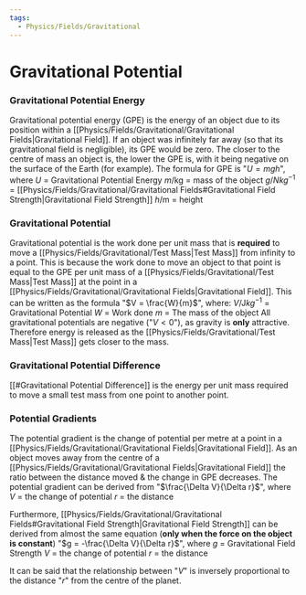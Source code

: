 ```yaml
---
tags:
  - Physics/Fields/Gravitational
---
```

# Gravitational Potential

### Gravitational Potential Energy
Gravitational potential energy (GPE) is the energy of an object due to its position within a [[Physics/Fields/Gravitational/Gravitational Fields|Gravitational Field]]. If an object was infinitely far away (so that its gravitational field is negligible), its GPE would be zero. The closer to the centre of mass an object is, the lower the GPE is, with it being negative on the surface of the Earth (for example).
The formula for GPE is "$U = mgh$", where
$U$ = Gravitational Potential Energy
$m$/kg = mass of the object
$g$/$N{kg}^{-1}$ = [[Physics/Fields/Gravitational/Gravitational Fields#Gravitational Field Strength|Gravitational Field Strength]]
$h$/m = height

### Gravitational Potential
Gravitational potential is the work done per unit mass that is **required** to move a [[Physics/Fields/Gravitational/Test Mass|Test Mass]] from infinity to a point. This is because the work done to move an object to that point is equal to the GPE per unit mass of a [[Physics/Fields/Gravitational/Test Mass|Test Mass]] at the point in a [[Physics/Fields/Gravitational/Gravitational Fields|Gravitational Field]].
This can be written as the formula "$V = \frac{W}{m}$", where:
$V$/J${kg}^{-1}$ = Gravitational Potential
$W$ = Work done
$m$ = The mass of the object
All gravitational potentials are negative ("$V < 0$"), as gravity is **only** attractive. Therefore energy is released as the [[Physics/Fields/Gravitational/Test Mass|Test Mass]] gets closer to the mass.

### Gravitational Potential Difference
[[#Gravitational Potential Difference]] is the energy per unit mass required to move a small test mass from one point to another point.

### Potential Gradients
The potential gradient is the change of potential per metre at a point in a [[Physics/Fields/Gravitational/Gravitational Fields|Gravitational Field]]. As an object moves away from the centre of a [[Physics/Fields/Gravitational/Gravitational Fields|Gravitational Field]] the ratio between the distance moved & the change in GPE decreases.
The potential gradient can be derived from "$\frac{\Delta V}{\Delta r}$", where
$V$ = the change of potential
$r$ = the distance

Furthermore, [[Physics/Fields/Gravitational/Gravitational Fields#Gravitational Field Strength|Gravitational Field Strength]] can be derived from almost the same equation (**only when the force on the object is constant**) "$g = -\frac{\Delta V}{\Delta r}$", where
$g$ = Gravitational Field Strength
$V$ = the change of potential
$r$ = the distance

It can be said that the relationship between "$V$" is inversely proportional to the distance "$r$" from the centre of the planet.